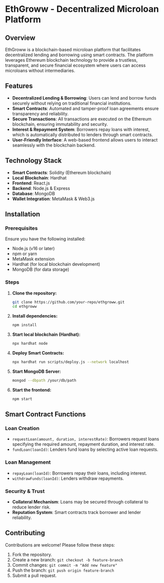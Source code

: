 # EthGroww - Decentralized Microloan Platform

## Overview

EthGroww is a blockchain-based microloan platform that facilitates decentralized lending and borrowing using smart contracts. The platform leverages Ethereum blockchain technology to provide a trustless, transparent, and secure financial ecosystem where users can access microloans without intermediaries.

## Features

- **Decentralized Lending & Borrowing**: Users can lend and borrow funds securely without relying on traditional financial institutions.
- **Smart Contracts**: Automated and tamper-proof loan agreements ensure transparency and reliability.
- **Secure Transactions**: All transactions are executed on the Ethereum blockchain, ensuring immutability and security.
- **Interest & Repayment System**: Borrowers repay loans with interest, which is automatically distributed to lenders through smart contracts.
- **User-Friendly Interface**: A web-based frontend allows users to interact seamlessly with the blockchain backend.

## Technology Stack

- **Smart Contracts**: Solidity (Ethereum blockchain)
- **Local Blockchain**: Hardhat
- **Frontend**: React.js
- **Backend**: Node.js & Express
- **Database**: MongoDB
- **Wallet Integration**: MetaMask & Web3.js

## Installation

### Prerequisites

Ensure you have the following installed:

- Node.js (v16 or later)
- npm or yarn
- MetaMask extension
- Hardhat (for local blockchain development)
- MongoDB (for data storage)

### Steps

1. **Clone the repository:**
   ```sh
   git clone https://github.com/your-repo/ethgroww.git
   cd ethgroww
   ```
2. **Install dependencies:**
   ```sh
   npm install
   ```
3. **Start local blockchain (Hardhat):**
   ```sh
   npx hardhat node
   ```
4. **Deploy Smart Contracts:**
   ```sh
   npx hardhat run scripts/deploy.js --network localhost
   ```
5. **Start MongoDB Server:**
   ```sh
   mongod --dbpath /your/db/path
   ```
6. **Start the frontend:**
   ```sh
   npm start
   ```

## Smart Contract Functions

### Loan Creation

- `requestLoan(amount, duration, interestRate)`: Borrowers request loans specifying the required amount, repayment duration, and interest rate.
- `fundLoan(loanId)`: Lenders fund loans by selecting active loan requests.

### Loan Management

- `repayLoan(loanId)`: Borrowers repay their loans, including interest.
- `withdrawFunds(loanId)`: Lenders withdraw repayments.

### Security & Trust

- **Collateral Mechanism**: Loans may be secured through collateral to reduce lender risk.
- **Reputation System**: Smart contracts track borrower and lender reliability.

## Contributing

Contributions are welcome! Please follow these steps:

1. Fork the repository.
2. Create a new branch: `git checkout -b feature-branch`
3. Commit changes: `git commit -m "Add new feature"`
4. Push the branch: `git push origin feature-branch`
5. Submit a pull request.
